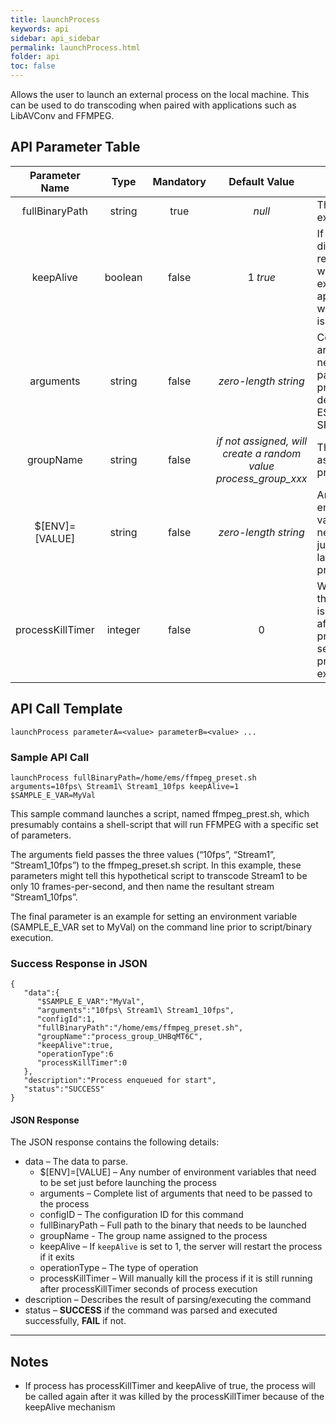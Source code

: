 ```yaml
---
title: launchProcess
keywords: api
sidebar: api_sidebar
permalink: launchProcess.html
folder: api
toc: false
---
```


Allows the user to launch an external process on the local machine. This can be used to do transcoding when paired with applications such as LibAVConv and FFMPEG.



## API Parameter Table



|  Parameter Name  |  Type   | Mandatory |              Default Value               | Description                              |
| :--------------: | :-----: | :-------: | :--------------------------------------: | ---------------------------------------- |
|  fullBinaryPath  | string  |   true    |                  *null*                  | The path to the executable               |
|    keepAlive     | boolean |   false   |                 1 *true*                 | If the process dies for any reason, the EMS will restart the external application when `keepAlive` is 1 |
|    arguments     | string  |   false   |           *zero-length string*           | Complete list of arguments that need to be passed to the process, delimited by ESCAPED SPACES (“\ “) |
|    groupName     | string  |   false   | *if not assigned, will create a random value process_group_xxx* | The group name assigned to the process   |
|  $[ENV]=[VALUE]  | string  |   false   |           *zero-length string*           | Any number of environment variables that need to be set just before launching the process |
| processKillTimer | integer |   false   |                    0                     | Will manually kill the process if it is still running after processKillTimer seconds of process execution |



## API Call Template

``` 
launchProcess parameterA=<value> parameterB=<value> ...
```



### Sample API Call

``` 
launchProcess fullBinaryPath=/home/ems/ffmpeg_preset.sh arguments=10fps\ Stream1\ Stream1_10fps keepAlive=1 $SAMPLE_E_VAR=MyVal
```

This sample command launches a script, named ffmpeg_prest.sh, which presumably contains a shell-script that will run FFMPEG with a specific set of parameters.

The arguments field passes the three values (“10fps”, “Stream1”, “Stream1_10fps”) to the ffmpeg_preset.sh script. In this example, these parameters might tell this hypothetical script to transcode Stream1 to be only 10 frames-per-second, and then name the resultant stream “Stream1_10fps”.

The final parameter is an example for setting an environment variable (SAMPLE_E_VAR set to MyVal) on the command line prior to script/binary execution.



### Success Response in JSON

``` 
{
   "data":{
      "$SAMPLE_E_VAR":"MyVal",   
      "arguments":"10fps\ Stream1\ Stream1_10fps",
      "configId":1,
      "fullBinaryPath":"/home/ems/ffmpeg_preset.sh",
      "groupName":"process_group_UHBqMT6C",
      "keepAlive":true,
      "operationType":6
      "processKillTimer":0
   },
   "description":"Process enqueued for start",
   "status":"SUCCESS"
}
```



#### JSON Response

The JSON response contains the following details:

- data – The data to parse.
  - $[ENV]=[VALUE] – Any number of environment variables that need to be set just before launching the process
  - arguments – Complete list of arguments that need to be passed to the process
  - configID – The configuration ID for this command
  - fullBinaryPath – Full path to the binary that needs to be launched
  - groupName - The group name assigned to the process
  - keepAlive – If `keepAlive` is set to 1, the server will restart the process if it exits
  - operationType – The type of operation
  - processKillTimer – Will manually kill the process if it is still running after processKillTimer seconds of process execution
- description – Describes the result of parsing/executing the command
- status – **SUCCESS** if the command was parsed and executed successfully, **FAIL** if not.

------

## Notes

- If process has processKillTimer and keepAlive of true, the process will be called again after it was killed by the processKillTimer because of the keepAlive mechanism